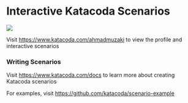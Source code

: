 # Interactive Katacoda Scenarios

[![](http://shields.katacoda.com/katacoda/ahmadmuzaki/count.svg)](https://www.katacoda.com/ahmadmuzaki "Get your profile on Katacoda.com")

Visit https://www.katacoda.com/ahmadmuzaki to view the profile and interactive scenarios

### Writing Scenarios
Visit https://www.katacoda.com/docs to learn more about creating Katacoda scenarios

For examples, visit https://github.com/katacoda/scenario-example
